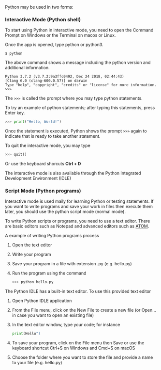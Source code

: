Python may be used in two forms:

### Interactive Mode (Python shell)

To start using Python in interactive mode, you need to open the Command Prompt on Windows or the Terminal on macos or Linux.

Once the app is opened, type python or python3.
```
$ python
```
The above command shows a message including the python version and additional information. 
```
Python 3.7.2 (v3.7.2:9a3ffc0492, Dec 24 2018, 02:44:43) 
[Clang 6.0 (clang-600.0.57)] on darwin
Type "help", "copyright", "credits" or "license" for more information.
>>>
```
The `>>>` is called the prompt where you may type python statements.

To try an example of python statements; after typing this statements, press Enter key.
```python
>>> print("Hello, World!")
```
Once the statement is executed, Python shows the prompt `>>>` again to indicate that is ready to take another statement.

To quit the interactive mode, you may type
```python
>>> quit()
```
Or use the keyboard shorcuts **Ctrl + D**

The interactive mode is also available through the Python Integrated Development Environment (IDLE)

### Script Mode (Python programs)
Interactive mode is used maily for learning Python or testing statements. If you want to write programs and save your work in files then execute them later, you should use the python script mode (normal mode).

To write Python scripts or programs, you need to use a text editor. There are basic editors such as Notepad and advanced editors such as [ATOM](https://atom.io/).

A example of writing Python programs process

1. Open the text editor

2. Write your program

3. Save your program in a file with extension .py (e.g. hello.py)

4. Run the program using the command
    ```python
    >>> python hello.py
    ```

The Python IDLE has a built-in text editor. To use this provided text editor

1. Open Python IDLE application

2. From the File menu, click on the New File to create a new file (or Open... in case you want to open an existing file)

3. In the text editor window, type your code; for instance
    ```python
    print(Hello")
    ```

4. To save your program, click on the File menu then Save or use the keyboard shortcut Ctrl+S on Windows and Cmd+S on macOS

5. Choose the folder where you want to store the file and provide a name to your file (e.g. hello.py)
